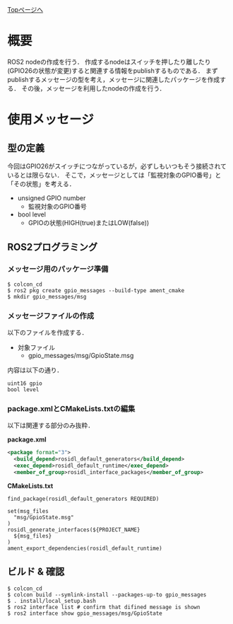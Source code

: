 [Topページへ](README_JP.md)

# 概要
ROS2 nodeの作成を行う．
作成するnodeはスイッチを押したり離したり(GPIO26の状態が変更)すると関連する情報をpublishするものである．
まずpublishするメッセージの型を考え，メッセージに関連したパッケージを作成する．
その後，メッセージを利用したnodeの作成を行う．

# 使用メッセージ
## 型の定義
今回はGPIO26がスイッチにつながっているが，必ずしもいつもそう接続されているとは限らない．
そこで，メッセージとしては「監視対象のGPIO番号」と「その状態」を考える．

* unsigned GPIO number
  * 監視対象のGPIO番号
* bool level
  * GPIOの状態(HIGH(true)またはLOW(false))

## ROS2プログラミング
### メッセージ用のパッケージ準備

```shell
$ colcon_cd
$ ros2 pkg create gpio_messages --build-type ament_cmake
$ mkdir gpio_messages/msg
```

### メッセージファイルの作成
以下のファイルを作成する．

* 対象ファイル
  * gpio_messages/msg/GpioState.msg

内容は以下の通り．

```text
uint16 gpio
bool level
```

### package.xmlとCMakeLists.txtの編集
以下は関連する部分のみ抜粋．

**package.xml**
```xml
<package format="3">
  <build_depend>rosidl_default_generators</build_depend>
  <exec_depend>rosidl_default_runtime</exec_depend>
  <member_of_group>rosidl_interface_packages</member_of_group>
```

**CMakeLists.txt**
```text
find_package(rosidl_default_generators REQUIRED)

set(msg_files
  "msg/GpioState.msg"
)
rosidl_generate_interfaces(${PROJECT_NAME}
  ${msg_files}
)
ament_export_dependencies(rosidl_default_runtime)
```

## ビルド & 確認

```shell
$ colcon_cd
$ colcon build --symlink-install --packages-up-to gpio_messages
$ . install/local_setup.bash
$ ros2 interface list # confirm that difined message is shown
$ ros2 interface show gpio_messages/msg/GpioState
```
